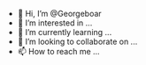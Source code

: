 - 👋 Hi, I’m @Georgeboar
- 👀 I’m interested in ...
- 🌱 I’m currently learning ...
- 💞️ I’m looking to collaborate on ...
- 📫 How to reach me ...

<!---
Georgeboar/Georgeboar is a ✨ special ✨ repository because its `README.md` (this file) appears on your GitHub profile.
You can click the Preview link to take a look at your changes.
--->
